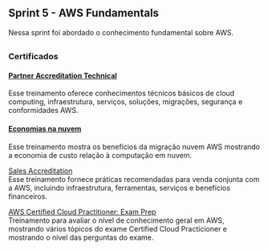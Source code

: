## Sprint 5 - AWS Fundamentals
Nessa sprint foi abordado o conhecimento fundamental sobre AWS.
  
##  

### Certificados
 #### <a href=certificados\AWS-Partner-Accreditation-Technical.png> Partner Accreditation Technical </a>    
 Esse treinamento oferece conhecimentos técnicos básicos de cloud computing, infraestrutura, serviços, soluções, migrações, segurança e conformidades AWS.

 #### <a href=certificados\AWS-Partner-Acreditação-de-economias-na-nuvem-AWS-treinamento-de-vendas.png> Economias na nuvem </a>  
Esse treinamento mostra os benefícios da migração nuvem AWS mostrando a economia de custo relação à computação em nuvem.

 <a href=certificados\AWS-Partner-Sales-Accreditation.png > Sales Accreditation </a>  
Esse treinamento fornece práticas recomendadas para venda conjunta com a AWS, incluindo infraestrutura, ferramentas, serviços e benefícios financeiros. 

<a href=certificados\exam-prep.png > AWS Certified Cloud Practitioner: Exam Prep </a>  
Treinamento para avaliar o nível de conhecimento geral em AWS, mostrando vários tópicos do exame Certified Cloud Practicioner e mostrando o nível das perguntas do exame.
#


